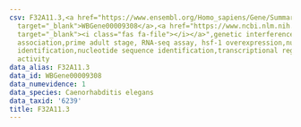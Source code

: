 ```yaml
---
csv: F32A11.3,<a href="https://www.ensembl.org/Homo_sapiens/Gene/Summary?db=core;g=WBGene00009308"
  target="_blank">WBGene00009308</a>,<a href="https://www.ncbi.nlm.nih.gov/pubmed/30894454"
  target="_blank"><i class="fas fa-file"></i></a>",genetic interference,functional
  association,prime adult stage, RNA-seq assay, hsf-1 overexpression,nucleotide sequence
  identification,nucleotide sequence identification,transcriptional regulation,up-regulates
  activity
data_alias: F32A11.3
data_id: WBGene00009308
data_numevidence: 1
data_species: Caenorhabditis elegans
data_taxid: '6239'
title: F32A11.3
---
```


